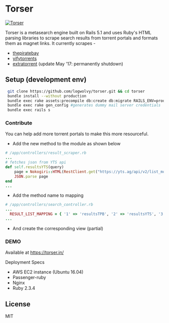 # Torser

[![Torser](https://s3.amazonaws.com/aws-website-resume-amulaya-kh8y5/torser_logo.png)](https://torser.in)

Torser is a metasearch engine built on Rails 5.1 and uses Ruby's HTML parsing libraries to scrape search results from torrent portals and formats them as magnet links. It currently scrapes -

  - [thepiratebay](https://thepiratebay.org)
  - [yifytorrents](https://yts.ag)
  - [extratorrent](https://extratorrent.cc) (update May '17: permanently shutdown)

## Setup (development env)
 ```sh
  git clone https://github.com/logwolvy/torser.git && cd torser
  bundle install --without production
  bundle exec rake assets:precompile db:create db:migrate RAILS_ENV=production
  bundle exec rake gen_config #generates dummy mail server credentials
  bundle exec rails s      
 ```
### Contribute

You can help add more torrent portals to make this more resourceful.  

* Add the new method to the module as shown below
```ruby
# /app/controllers/result_scraper.rb
...
# fetches json from YTS api
def self.resultsYTS(query)
    page = Nokogiri::HTML(RestClient.get("https://yts.ag/api/v2/list_movies.json?query_term=#{query}&limit=50").body) 
  	JSON.parse page
end
...
```
* Add the method name to mapping
```ruby
# /app/controllers/search_controller.rb
...
  RESULT_LIST_MAPPING = { '1' => 'resultsTPB', '2' => 'resultsYTS', '3' => 'resultsXTOR' }.freeze
...  
```
* And create the corresponding view (partial)

### DEMO

Available at https://torser.in/

Deployment Specs  
* AWS EC2 instance (Ubuntu 16.04)
* Passenger-ruby
* Nginx
* Ruby 2.3.4
 

License
------

MIT
